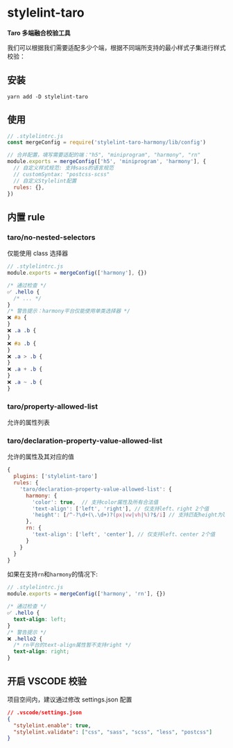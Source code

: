 # stylelint-taro

**Taro 多端融合校验工具**

我们可以根据我们需要适配多少个端，根据不同端所支持的最小样式子集进行样式校验：

## 安装

```
yarn add -D stylelint-taro
```

## 使用

```js
// .stylelintrc.js
const mergeConfig = require('stylelint-taro-harmony/lib/config')

// 合并配置，填写需要适配的端："h5", "miniprogram", "harmony", "rn"
module.exports = mergeConfig(['h5', 'miniprogram', 'harmony'], {
  // 自定义样式规范: 支持sass的语言规范
  // customSyntax: "postcss-scss"
  // 自定义Stylelint配置
  rules: {},
})
```

## 内置 rule

### taro/no-nested-selectors

仅能使用 class 选择器

```js
// .stylelintrc.js
module.exports = mergeConfig(['harmony'], {})
```

```css
/* 通过检查 */
✅ .hello {
  /* ... */
}
/* 警告提示：harmony平台仅能使用单类选择器 */
❌ #a {
}
❌ .a .b {
}
❌ #a .b {
}
❌ .a > .b {
}
❌ .a + .b {
}
❌ .a ~ .b {
}
```

### taro/property-allowed-list

允许的属性列表

### taro/declaration-property-value-allowed-list

允许的属性及其对应的值

```js
{
  plugins: ['stylelint-taro']
  rules: {
    'taro/declaration-property-value-allowed-list': {
      harmony: {
        'color': true,  // 支持color属性及所有合法值
        'text-align': ['left', 'right'], // 仅支持left、right 2个值
        'height': [/^-?\d+(\.\d+)?(px|vw|vh|%)?$/i] // 支持匹配height为length
      },
      rn: {
        'text-align': ['left', 'center'], // 仅支持left、center 2个值
      }
    }
  }
}
```

如果在支持`rn`和`harmony`的情况下:

```js
// .stylelintrc.js
module.exports = mergeConfig(['harmony', 'rn'], {})
```

```css
/* 通过检查 */
✅ .hello {
  text-align: left;
}
/* 警告提示 */
❌ .hello2 {
  /* rn平台的text-align属性暂不支持right */
  text-align: right;
}
```

## 开启 VSCODE 校验

项目空间内，建议通过修改 settings.json 配置

```json
// .vscode/settings.json
{
  "stylelint.enable": true,
  "stylelint.validate": ["css", "sass", "scss", "less", "postcss"]
}
```
